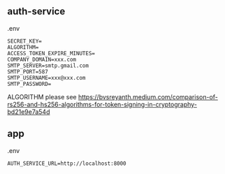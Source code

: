 ## auth-service

.env

```
SECRET_KEY=
ALGORITHM= 
ACCESS_TOKEN_EXPIRE_MINUTES=
COMPANY_DOMAIN=xxx.com
SMTP_SERVER=smtp.gmail.com
SMTP_PORT=587
SMTP_USERNAME=xxx@xxx.com
SMTP_PASSWORD=
```

ALGORITHM please see https://bvsreyanth.medium.com/comparison-of-rs256-and-hs256-algorithms-for-token-signing-in-cryptography-bd21e9e7a54d

## app

.env

```
AUTH_SERVICE_URL=http://localhost:8000
```

